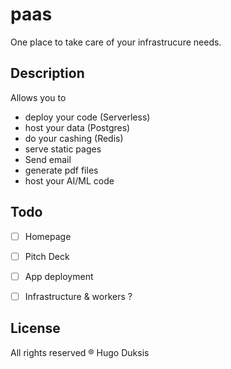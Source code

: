 # paas

One place to take care of your infrastrucure needs.

## Description

Allows you to 

* deploy your code (Serverless)
* host your data (Postgres)
* do your cashing (Redis)
* serve static pages
* Send email
* generate pdf files
* host your AI/ML code


## Todo

* [ ] Homepage
* [ ] Pitch Deck
* [ ] App deployment
* [ ] Infrastructure & workers ?


## License

All rights reserved ® Hugo Duksis 
